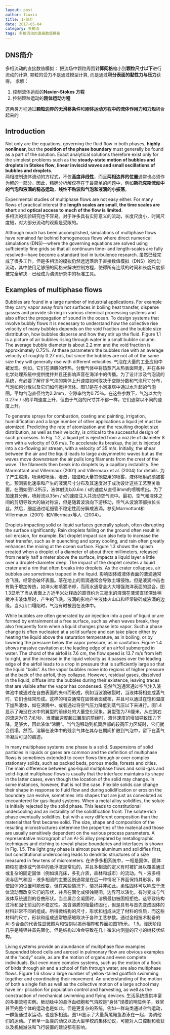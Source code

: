 ```yaml
---
layout: post
author: liuxin
title: 1-简介  
date: 2017-05-04
category: 多相流
tags: 多相流动的直接数值模拟
---
```


## DNS简介

多相流动的直接数值模拟：
把流场中颗粒周围**计算网格**缩小到**颗粒尺寸以下**进行流动的计算, 颗粒的受力不是通过模型计算, 而是通过**积分表面的黏性力与压力**获得。
求解：
1. 控制流体运动的**Navier-Stokes 方程**
2. 控制颗粒运动的**刚体运动方程**

这两类方程通过**颗粒边界的无滑移条件**和**刚体运动方程中的流体作用力和力矩**耦合起来的

## Introduction
Not only are the equations, governing the fluid flow in both phases, **highly nonlinear**, but the **position of the phase boundary** must generally be found as a part of the solution. Exact analytical solutions therefore exist only for the simplest problems such as the **steady-state motion of bubbles and droplets in Stokes flow**, **linear inviscid waves and small oscillations of bubbles and droplets**.  
两相控制流体流动的方程式，不仅**高度非线性**，而且**两相边界的位置**通常也必须作为解的一部分。因此，精确分析解仅存在于最简单的问题中，例如**斯托克斯流动中的气泡和液滴的稳态运动**，**线性不粘波和气泡和液滴的小振荡**。

Experimental studies of multiphase flows are not easy either. For many flows of practical interest the **length scales are small**, **the time scales are short** and **optical access to much of the flow is limited**.  
多相流的实验研究也不容易。对于许多具有实际意义的流动，长度尺度小，时间尺度短，对大部分流动的观察是受限的。

Although much has been accomplished, simulations of multiphase flows have remained far behind homogeneous flows where direct numerical simulations (DNS)—where the governing equations are solved using sufficiently fine grids so that all continuum time- and length-scales are fully resolved—have become a standard tool in turbulence research. 
虽然已经完成了很多工作，但是多相流的模拟仍然远远落后于直接数值模拟（DNS）的均匀流动，其中使用足够细的网格来解决控制方程，使得所有连续的时间和长度尺度都被完全解决 - 已经成为湍流研究中的标准工具。

## Examples of multiphase flows
Bubbles are found in a large number of industrial applications. For example they carry vapor away from hot surfaces in boiling heat transfer, disperse gasses and provide stirring in various chemical processing systems and also affect the propagation of sound in the ocean. To design systems that involve bubbly flows it is necessary to understand how the collective rise velocity of many bubbles depends on the void fraction and the bubble size distribution, how bubbles disperse and how they stir up the fluid. Figure 1.1 is a picture of air bubbles rising through water in a small bubble column. The average bubble diameter is about 2.2 mm and the void fraction is approximately 0.75%. At these parameters the bubbles rise with an average velocity of roughly 0.27 m/s, but since the bubbles are not all of the same size they will generally rise with different velocities. 气泡在大量的工业应用中被发现。例如，它们在沸腾的传热，分散气体中将热蒸汽从热表面带走，并在各种化学处理系统中提供搅拌并且还影响声音在海洋中的传播。为了设计涉及气泡流的系统，有必要了解许多气泡的集体上升速度如何取决于空隙分数和气泡尺寸分布，气泡如何分散以及它们如何搅拌流体。图1.1是在小泡罩塔中通过水升起的气泡图。平均气泡直径约为2.2mm，空隙率约为0.75％。在这些参数下，气泡以大约0.27m / s的平均速度上升，但由于气泡的尺寸并不都一样，它们通常以不同的速度上升。

To generate sprays for combustion, coating and painting, irrigation, humidification and a large number of other applications a liquid jet must be atomized. Predicting the rate of atomization and the resulting droplet size distribution, as well as their velocity, is critical to the successful design of such processes. In Fig. 1.2, a liquid jet is ejected from a nozzle of diameter 8 mm with a velocity of 0.6 m/s. To accelerate its breakup, the jet is injected into a co-flowing air stream, with a velocity of 35 m/s. Initially, the shear between the air and the liquid leads to large axisymmetric waves but as the waves move downstream the air pulls long filaments from the crest of the wave. The filaments then break into droplets by a capillary instability. See Marmottant and Villermaux (2001) and Villermaux et al. (2004) for details. 为了产生燃烧，喷涂和喷涂，灌溉，加湿和大量其他应用的喷雾，液体喷射必须被雾化。预测雾化速率和产生的液滴尺寸分布及其速度对于成功设计这些工艺至关重要。在图如图1.2所示，液体射流以0.6m / s的速度从直径8mm的喷嘴喷出。为了加速其分解，喷射流以35m / s的速度注入共流动空气流中。最初，空气和液体之间的剪切导致大的轴对称波，但是随着波浪向下游移动，空气从波浪顶部拉长长丝。然后，细丝通过毛细管不稳定性而分解成液滴。参见Marmottant和Villermaux（2001）和Villermaux等人（2004）。

Droplets impacting solid or liquid surfaces generally splash, often disrupting the surface significantly. Rain droplets falling on the ground often result in soil erosion, for example. But droplet impact can also help to increase the heat transfer, such as in quenching and spray cooling, and rain often greatly enhances the mixing at the ocean surface. Figure 1.3 shows the splash created when a droplet of a diameter of about three millimeters, released from nearly half a meter above the surface, impacts a liquid layer a little over a droplet-diameter deep. The impact of the droplet creates a liquid crater and a rim that often breaks into droplets. As the crater collapses, air bubbles are sometimes trapped in the liquid. 影响固体或液体表面的液滴通常会飞溅，经常会破坏表面。落在地上的雨滴通常会导致土壤侵蚀。但是液滴冲击也有助于增加传热，如淬火和喷雾冷却，而雨水通常会大大增强海洋表面的混合。图1.3显示了当从表面上方近半米处释放的直径约为三毫米的液滴在液滴直径深处稍微冲击液体层时，产生的飞溅。液滴的影响产生液体火山口和经常破碎成液滴的边缘。当火山口塌陷时，气泡有时被困在液体中。

While bubbles are often generated by air injection into a pool of liquid or are formed by entrainment at a free surface, such as when waves break, they also frequently form when a liquid changes phase into vapor. Such a phase change is often nucleated at a solid surface and can take place either by heating the liquid above the saturation temperature, as in boiling, or by lowering the pressure below the vapor pressure, as in cavitation. Figure 1.4 shows massive cavitation at the leading edge of an airfoil submerged in water. The chord of the airfoil is 7.6 cm, the flow speed is 13.7 m/s from left to right, and the increase in the liquid velocity as it passes over the leading edge of the airfoil leads to a drop in pressure that is sufficiently large so that the liquid “boils”. As the vapor bubbles move into regions of higher pressure at the back of the airfoil, they collapse. However, residual gases, dissolved in the liquid, diffuse into the bubbles during their existence, leaving traces that are visible after the vapor has condensed. 虽然气泡通常通过空气注入液体池中或通过在自由表面的夹带而形成，例如当波浪破裂时，当液体将相变成蒸气时，它们也经常形成。这样的相变通常在固体表面成核，并且可以通过在饱和温度下加热液体，如在沸腾中，或者通过将空气压力降低到蒸气压以下来进行。图1.4显示了淹没在水中的翼型的前缘处的大量空化现象。翼型弦为7.6厘米，从左到右的流速为13.7米/秒，当液面速度超过翼型的前缘时，液体速度的增加导致压力下降，足够大，因此液体“沸腾”。当气泡移动到机翼后部的较高压力区域时，它们就会倒塌。然而，溶解在液体中的残余气体在其存在期间扩散到气泡中，留下在蒸气冷凝后可见的痕迹。

In many multiphase systems one phase is a solid. Suspensions of solid particles in liquids or gases are common and the definition of multiphase flows is sometimes extended to cover flows through or over complex stationary solids, such as packed beds, porous media, forests and cities. The main difference between gas-liquid multiphase flows and solid-gas and solid-liquid multiphase flows is usually that the interface maintains its shape in the latter cases, even though the location of the solid may change. In some instances, however, that is not the case. Flexible solids can change their shape in response to fluid flow and during solidification or erosion the boundary can evolve, sometimes into shapes that are just as convoluted as encountered for gas-liquid systems. When a metal alloy solidifies, the solute is initially rejected by the solid phase. This leads to constitutional undercooling and an instability of the solidification front. The solute-rich phase eventually solidifies, but with a very different composition than the material that first became solid. The size, shape and composition of the resulting microstructures determine the properties of the material and those are usually sensitively dependent on the various process parameters. A representative micrograph of an Al-Si alloy prepared by metallographic techniques and etching to reveal phase boundaries and interfaces is shown in Fig. 1.5. The light gray phase is almost pure aluminum and solidifies first, but constitutional undercooling leads to dendritic structures of a size measured in few tens of micrometers. 在许多多相系统中，一相是固体。固体颗粒在液体或气体中的悬浮液是常见的，并且多相流的定义有时被扩展以覆盖通过或复杂的固定固体（例如填充床，多孔介质，森林和城市）的流动。气 - 液多相流与固气和固 - 液多相流的主要区别通常是在后一种情况下界面保持其形状，即使固体的位置可能改变。但在某些情况下，情况并非如此。柔性固体可以响应于流体流动而改变它们的形状，并且在固化或侵蚀期间，边界可以演化，有时变成与气液体系统遇到的卷曲形状。当金属合金凝固时，溶质最初被固相拒绝。这导致结构过冷和固化前沿的不稳定性。富含溶质的相最终固化，但是具有与首先变成固体的材料非常不同的组成。所得微结构的尺寸，形状和组成决定了材料的性质，而这些材料的尺寸，形状和组成通常敏感地取决于各种工艺参数。通过金相技术制备的Al-Si合金的代表性显微照片和蚀刻以揭示相界和界面如图1所示。 1.5。浅灰阶段几乎是纯铝并首先固化，但是结构过冷会导致在几十微米内测量的尺寸的树枝状结构。

Living systems provide an abundance of multiphase flow examples. Suspended blood cells and aerosol in pulmonary flow are obvious examples at the “body” scale, as are the motion of organs and even complete individuals. But even more complex systems, such as the motion of a flock of birds through air and a school of fish through water, are also multiphase flows. Figure 1.6 show a large number of yellow-tailed goatfish swimming together and coordinating their movement. An understanding of the motion of both a single fish as well as the collective motion of a large school may have im- plication for population control and harvesting, as well as the construction of mechanical swimming and flying devices. 生活系统提供丰富的多相流程实例。肺动脉中的悬浮血细胞和气溶胶是“身体”规模的明显例子，器官甚至完整个体的运动也是如此。但是更复杂的系统，例如一群鸟类通过空气运动，一群鱼通过水运动，也是多相流。图1.6显示了大量黄尾鲑鱼游泳在一起，协调他们的运动。了解单一鱼类的动议以及大型学校的集体动议，可能对人口控制和收获以及机械游泳和飞行装置的建设都有影响。


